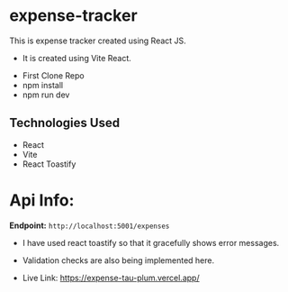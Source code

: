 # expense-tracker
This is expense tracker created using React JS. 

* It is created using Vite React.
- First Clone Repo
- npm install
- npm run dev

## Technologies Used
- React
- Vite
- React Toastify

# Api Info:
 **Endpoint:** `http://localhost:5001/expenses`


- I have used react toastify so that it gracefully shows error messages.
- Validation checks are also being implemented here.

- Live Link: https://expense-tau-plum.vercel.app/
